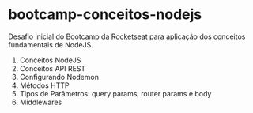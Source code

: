 # bootcamp-conceitos-nodejs
Desafio inicial do Bootcamp da [Rocketseat](https://rocketseat.com.br/gostack) para aplicação dos conceitos fundamentais de NodeJS.

1. Conceitos NodeJS
2. Conceitos API REST
3. Configurando Nodemon
4. Métodos HTTP
5. Tipos de Parâmetros: query params, router params e body
6. Middlewares
